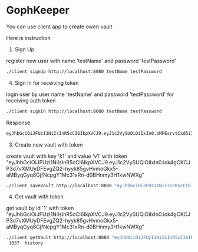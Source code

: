 # GophKeeper

You can use client app to create owen vault

Here is instruction

1. Sign Up

register new user with name 'testName' and password 'testPassword'

```bash
./client signUp http://localhost:8080 testName testPassword
```

4. Sign In for receiving token

login user by user name 'testName' and password 'testPassword' for receiving auth token

```bash
./client signIn http://localhost:8080 testName testPassword
```

Response
```bash
eyJhbGciOiJFUzI1NiIsInR5cCI6IkpXVCJ9.eyJ1c2VySUQiOiIxIn0.bMFEsrvtCxd5i3SMn3E_8HcRx6RzNfTX2PI1eWXJsbNUbeG_VaEpf9trTcm4KsYqYp_wpLzMYEYKQCtQykb4lQ
```

3. Create new vault with token

create vault with key 'k1' and value 'v1' with token "eyJhbGciOiJFUzI1NiIsInR5cCI6IkpXVCJ9.eyJ1c2VySUQiOiIxIn0.iok4gCKCJP3d7vXMUyDFEvgZQ2-hyyk85gvHvmoGkx5-aMByqGyq8GjfNcpgY1Mc31xRn-d0BHnmy3H1kwNWXg"

```bash
./client saveVault http://localhost:8080 "eyJhbGciOiJFUzI1NiIsInR5cCI6IkpXVCJ9.eyJ1c2VySUQiOiIxIn0.iok4gCKCJP3d7vXMUyDFEvgZQ2-hyyk85gvHvmoGkx5-aMByqGyq8GjfNcpgY1Mc31xRn-d0BHnmy3H1kwNWXg" k1 v1
```
4. Get vault with token

get vault by id '1' with token "eyJhbGciOiJFUzI1NiIsInR5cCI6IkpXVCJ9.eyJ1c2VySUQiOiIxIn0.iok4gCKCJP3d7vXMUyDFEvgZQ2-hyyk85gvHvmoGkx5-aMByqGyq8GjfNcpgY1Mc31xRn-d0BHnmy3H1kwNWXg"

```bash
./client getVault http://localhost:8080 "eyJhbGciOiJFUzI1NiIsInR5cCI6IkpXVCJ9.eyJ1c2VySUQiOiIxIn0.iok4gCKCJP3d7vXMUyDFEvgZQ2-hyyk85gvHvmoGkx5-aMByqGyq8GjfNcpgY1Mc31xRn-d0BHnmy3H1kwNWXg" 1
 1037  history
```